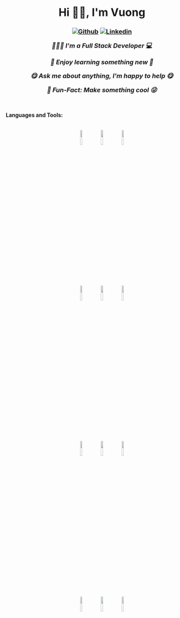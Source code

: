<h1 align="center">Hi 👋👋, I'm Vuong</h1>
<h3 align="center">
  
[![Github](https://img.shields.io/badge/-Github-000?style=flat&logo=Github&logoColor=white)](https://github.com/lequocvuong1234)
[![Linkedin](https://img.shields.io/badge/-LinkedIn-blue?style=flat&logo=Linkedin&logoColor=white)](https://www.linkedin.com/in/vuong-le-992125178)
 
  <i>👨🏽‍💻 I'm a Full Stack Developer :computer:</i>
  
  <i>🤔 Enjoy learning something new :running:</i>
  
  <i>:yum: Ask me about anything, I'm happy to help :yum:</i>
  
  <i>:speak_no_evil: Fun-Fact: Make something cool :stuck_out_tongue_winking_eye:</i>
  
</h3>
&nbsp;

**Languages and Tools:** 

<div align="center">
<p>
  <br />
  <code><img width="10%" src="https://www.vectorlogo.zone/logos/javascript/javascript-icon.svg"></code>
  <code><img width="10%" src="https://www.vectorlogo.zone/logos/nodejs/nodejs-icon.svg"></code>
  <code><img width="10%" src="https://www.vectorlogo.zone/logos/reactjs/reactjs-icon.svg"></code>
  <br />

  <br />
  <code><img width="10%" src="https://www.vectorlogo.zone/logos/tailwindcss/tailwindcss-icon.svg"></code>
  <code><img width="10%" src="https://www.vectorlogo.zone/logos/netlifyapp_watercss/netlifyapp_watercss-ar21.svg"></code>
  <code><img width="10%" src="https://www.vectorlogo.zone/logos/w3_html5/w3_html5-icon.svg"></code>
  <br />
  
  <br />
  <code><img width="10%" src="https://www.vectorlogo.zone/logos/mongodb/mongodb-icon.svg"></code>
  <code><img width="10%" src="https://www.vectorlogo.zone/logos/mysql/mysql-ar21.svg"></code>
  <code><img width="10%" src="https://www.vectorlogo.zone/logos/oracle/oracle-ar21.svg"></code>
  <br/>
  
  <br />
  <code><img width="10%" src="https://www.vectorlogo.zone/logos/git-scm/git-scm-ar21.svg"></code>
  <code><img width="10%" src="https://www.vectorlogo.zone/logos/json/json-ar21.svg"></code>
  <code><img width="10%" src="https://www.vectorlogo.zone/logos/golang/golang-icon.svg"></code>
  <br/>  
</p>
</div>
